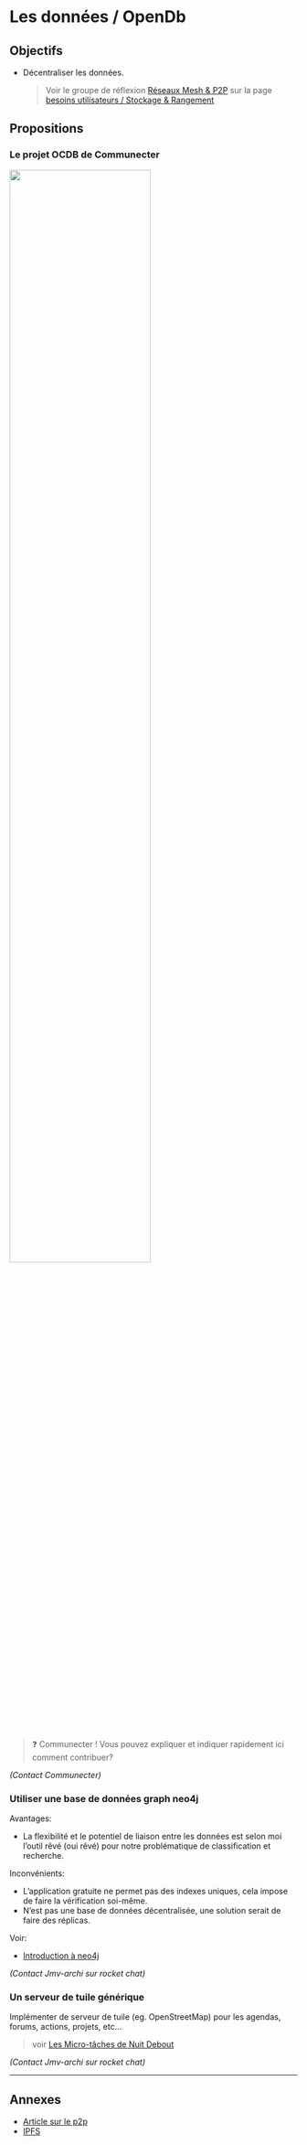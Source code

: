 Les données / OpenDb
===

## Objectifs

- Décentraliser les données.

  > Voir le groupe de réflexion [Réseaux Mesh & P2P](https://wiki.nuitdebout.fr/wiki/R%C3%A9seaux_Mesh_%26_P2P) sur la page [besoins utilisateurs / Stockage & Rangement](https://github.com/corbane/ND-Briques-Numeriques/wiki/A-2-Stockage-&-Rangement)

## Propositions

### Le projet OCDB de Communecter

<img width="70%" src="ocdb.png"/>

> :question: Communecter ! Vous pouvez expliquer et indiquer rapidement ici comment contribuer?

_(Contact Communecter)_

### Utiliser une base de données graph neo4j

Avantages:

- La flexibilité et le potentiel de liaison entre les données est selon moi l’outil rêvé (oui rêvé) pour notre problématique de classification et recherche.

Inconvénients:

- L’application gratuite ne permet pas des indexes uniques, cela impose de faire la vérification soi-même.
- N’est pas une base de données décentralisée, une solution serait de faire des réplicas.

Voir:

- [Introduction à neo4j](http://logisima.developpez.com/tutoriel/nosql/neo4j/introduction-neo4j/#LI-E-8)

_(Contact Jmv-archi sur rocket chat)_

### Un serveur de tuile générique

Implémenter de serveur de tuile (eg. OpenStreetMap) pour les agendas, forums, actions, projets, etc...

> voir [Les Micro-tâches de Nuit Debout](https://hackmd.io/s/r1H_Gkhr)

_(Contact Jmv-archi sur rocket chat)_

---
## Annexes

- [Article sur le p2p](http://schuler.developpez.com/articles/p2p/)
- [IPFS](https://ipfs.io/)
